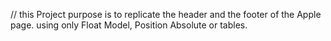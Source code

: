 // this Project purpose is to replicate the header and the footer of the Apple page. using only Float Model, Position Absolute or tables.